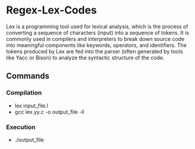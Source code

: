 # Regex-Lex-Codes

Lex is a programming tool used for lexical analysis, which is the process of converting a sequence of characters (input) into a sequence of tokens.
It is commonly used in compilers and interpreters to break down source code into meaningful components like keywords, operators, and identifiers.
The tokens produced by Lex are fed into the parser (often generated by tools like Yacc or Bison) to analyze the syntactic structure of the code.

## Commands

### Compilation

- lex input_file.l
- gcc lex.yy.c -o output_file -ll


### Execution

- ./output_file

